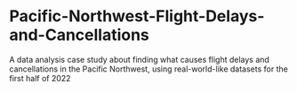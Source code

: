 # Pacific-Northwest-Flight-Delays-and-Cancellations
A data analysis case study about finding what causes flight delays and cancellations in the Pacific Northwest, using real-world-like datasets for the first half of 2022
